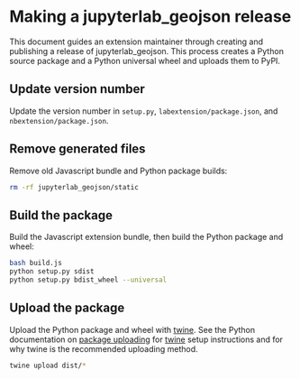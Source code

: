 # Making a jupyterlab_geojson release

This document guides an extension maintainer through creating and publishing a release of jupyterlab_geojson. This process creates a Python source package and a Python universal wheel and uploads them to PyPI.

## Update version number

Update the version number in `setup.py`, `labextension/package.json`, and `nbextension/package.json`.

## Remove generated files

Remove old Javascript bundle and Python package builds:

```bash
rm -rf jupyterlab_geojson/static
```

## Build the package

Build the Javascript extension bundle, then build the Python package and wheel:

```bash
bash build.js
python setup.py sdist
python setup.py bdist_wheel --universal
```

## Upload the package

Upload the Python package and wheel with [twine](https://github.com/pypa/twine). See the Python documentation on [package uploading](https://packaging.python.org/distributing/#uploading-your-project-to-pypi)
for [twine](https://github.com/pypa/twine) setup instructions and for why twine is the recommended uploading method.

```bash
twine upload dist/*
```
